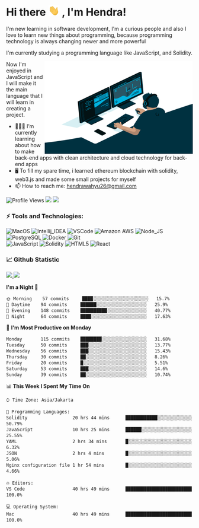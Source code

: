 # Hi there <img src="https://raw.githubusercontent.com/whysaputro/whysaputro/master/wave.gif" width="30px"> , I'm Hendra!
  
I'm new learning in software development, I'm a curious people and also I love to learn new things about programming, because programming technology is always changing newer and more powerful

I'm currently studying a programming language like JavaScript, and Solidity.

<img align="right" alt="GIF" src="https://raw.githubusercontent.com/whysaputro/whysaputro/master/code.gif" width="400" height="250" />

Now I'm enjoyed in JavaScript and I will make it the main language that I will learn in creating a project.

- 🧑🏻‍💻 I’m currently learning about how to make back-end apps with clean architecture and cloud technology for back-end apps
- 🖥 To fill my spare time, i learned ethereum blockchain with solidity, web3.js and made some small projects for myself
- 📫 How to reach me: hendrawahyu26@gmail.com
 

![Profile Views](https://gpvc.arturio.dev/whysaputro)
<a href="http://twitter.com/whysaputro"><img src="https://img.shields.io/badge/-twitter-informational?style=flat&logo=Twitter&logoColor=white&color=1DA1F2" /></a>
<a href="https://www.linkedin.com/in/hendra-wahyu-saputro-a48b68212/"><img src="https://img.shields.io/badge/-linkedin-informational?style=flat&logo=linkedin&logoColor=white&color=0077b5" /></a>

### ⚡ Tools and Technologies:
![MacOS](https://img.shields.io/badge/OS-MacOs-informational?style=flat&logo=apple&logoColor=white&color=2bbc8a)
![Intellij_IDEA](https://img.shields.io/badge/IDE-IntelliJ_IDEA-informational?style=flat&logo=intellij-idea&logoColor=white&color=2bbc8a)
![VSCode](https://img.shields.io/badge/Text_Editor-VSCode-informational?style=flat&logo=visual-studio-code&logoColor=white&color=2bbc8a)
![Amazon AWS](https://img.shields.io/badge/Cloud-Amazon_AWS-informational?style=flat&logo=amazon-aws&logoColor=white&color=2bbc8a)
![Node_JS](https://img.shields.io/badge/Tools-Nodejs-informational?style=flat&logo=Node.js&logoColor=white&color=2bbc8a)
![PostgreSQL](https://img.shields.io/badge/Tools-PostgreSQL-informational?style=flat&logo=postgresql&logoColor=white&color=2bbc8a)
![Docker](https://img.shields.io/badge/Tools-Docker-informational?style=flat&logo=docker&logoColor=white&color=2bbc8a)
![Git](https://img.shields.io/badge/Tools-Git-informational?style=flat&logo=git&logoColor=white&color=2bbc8a)
</br>
![JavaScript](https://img.shields.io/badge/Code-JavaScript-informational?style=flat&logo=javascript&logoColor=white&color=2bbc8a)
![Solidity](https://img.shields.io/badge/Code-Solidity-informational?style=flat&logo=solidity&logoColor=white&color=2bbc8a)
![HTML5](https://img.shields.io/badge/Code-HTML5-informational?style=flat&logo=html5&logoColor=white&color=2bbc8a)
![React](https://img.shields.io/badge/Code-React-informational?style=flat&logo=react&logoColor=white&color=2bbc8a)

  
### 📈 Github Statistic
<p align="left" dir="auto">
    <a href="https://github.com/whysaputro">
      <img height="150em" src="https://github-readme-stats-eight-theta.vercel.app/api?username=whysaputro&show_icons=true&theme=ayu-mirage&include_all_commits=true&count_private=true" style="max-width: 100%;"/>
      <img height="150em" src="https://github-readme-stats-eight-theta.vercel.app/api/top-langs/?username=whysaputro&layout=compact&langs_count=8&theme=ayu-mirage" style="max-width: 100%;"/>
    </a>
</p>

<!--START_SECTION:waka-->
**I'm a Night 🦉** 

```text
🌞 Morning    57 commits     ████░░░░░░░░░░░░░░░░░░░░░   15.7% 
🌆 Daytime    94 commits     ██████░░░░░░░░░░░░░░░░░░░   25.9% 
🌃 Evening    148 commits    ██████████░░░░░░░░░░░░░░░   40.77% 
🌙 Night      64 commits     ████░░░░░░░░░░░░░░░░░░░░░   17.63%

```
📅 **I'm Most Productive on Monday** 

```text
Monday       115 commits    ████████░░░░░░░░░░░░░░░░░   31.68% 
Tuesday      50 commits     ███░░░░░░░░░░░░░░░░░░░░░░   13.77% 
Wednesday    56 commits     ███░░░░░░░░░░░░░░░░░░░░░░   15.43% 
Thursday     30 commits     ██░░░░░░░░░░░░░░░░░░░░░░░   8.26% 
Friday       20 commits     █░░░░░░░░░░░░░░░░░░░░░░░░   5.51% 
Saturday     53 commits     ███░░░░░░░░░░░░░░░░░░░░░░   14.6% 
Sunday       39 commits     ██░░░░░░░░░░░░░░░░░░░░░░░   10.74%

```


📊 **This Week I Spent My Time On** 

```text
⌚︎ Time Zone: Asia/Jakarta

💬 Programming Languages: 
Solidity                 20 hrs 44 mins      ████████████░░░░░░░░░░░░░   50.79% 
JavaScript               10 hrs 25 mins      ██████░░░░░░░░░░░░░░░░░░░   25.55% 
YAML                     2 hrs 34 mins       █░░░░░░░░░░░░░░░░░░░░░░░░   6.32% 
JSON                     2 hrs 4 mins        █░░░░░░░░░░░░░░░░░░░░░░░░   5.06% 
Nginx configuration file 1 hr 54 mins        █░░░░░░░░░░░░░░░░░░░░░░░░   4.66%

🔥 Editors: 
VS Code                  40 hrs 49 mins      █████████████████████████   100.0%

💻 Operating System: 
Mac                      40 hrs 49 mins      █████████████████████████   100.0%

```


<!--END_SECTION:waka-->
